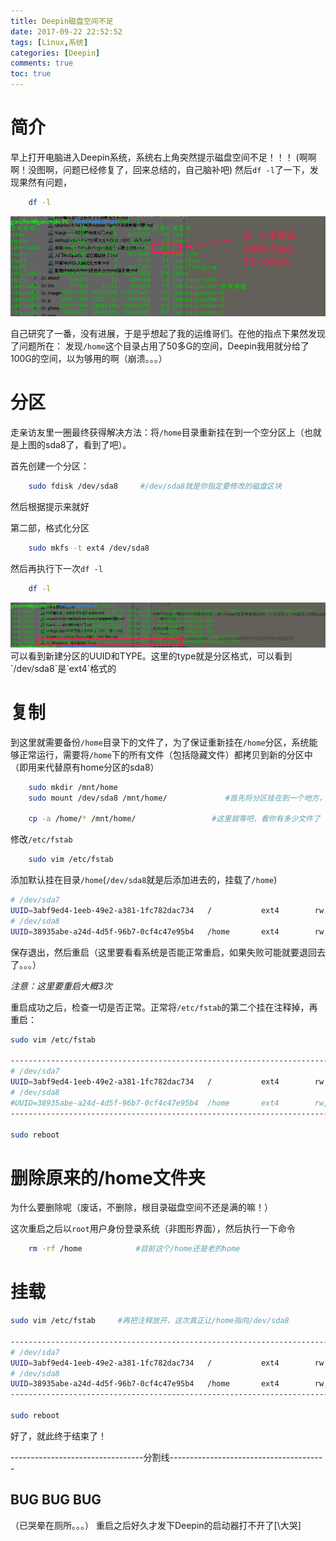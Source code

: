 ```yaml
---
title: Deepin磁盘空间不足
date: 2017-09-22 22:52:52
tags: [Linux,系统]
categories: [Deepin]
comments: true
toc: true
---
```

# 简介
早上打开电脑进入Deepin系统，系统右上角突然提示磁盘空间不足！！！ (啊啊啊！没图啊，问题已经修复了，回来总结的，自己脑补吧)
然后`df -l`了一下，发现果然有问题，
```bash
    df -l
```
<img src="/images/deepin/df-l.png">

自己研究了一番，没有进展，于是乎想起了我的运维哥们。在他的指点下果然发现了问题所在：
发现`/home`这个目录占用了50多G的空间，Deepin我用就分给了100G的空间，以为够用的啊（崩溃。。。）
# 分区
走亲访友里一圈最终获得解决方法：将`/home`目录重新挂在到一个空分区上（也就是上图的sda8了，看到了吧）。

首先创建一个分区：
```bash
    sudo fdisk /dev/sda8     #/dev/sda8就是你指定要修改的磁盘区块
```
然后根据提示来就好

第二部，格式化分区
```bash
    sudo mkfs -t ext4 /dev/sda8
```
然后再执行下一次`df -l`
```bash
    df -l
```
<img src="/images/deepin/blkid.png">
可以看到新建分区的UUID和TYPE。这里的type就是分区格式，可以看到`/dev/sda8`是`ext4`格式的

# 复制
到这里就需要备份`/home`目录下的文件了，为了保证重新挂在`/home`分区，系统能够正常运行，需要将`/home`下的所有文件（包括隐藏文件）都拷贝到新的分区中（即用来代替原有home分区的sda8）

```bash
    sudo mkdir /mnt/home
    sudo mount /dev/sda8 /mnt/home/             #首先将分区挂在到一个地方，方便复制文件

    cp -a /home/* /mnt/home/                 #这里就等吧，看你有多少文件了
```
修改`/etc/fstab`
```bash
    sudo vim /etc/fstab
```
添加默认挂在目录`/home`(`/dev/sda8`就是后添加进去的，挂载了`/home`)
```bash
# /dev/sda7
UUID=3abf9ed4-1eeb-49e2-a381-1fc782dac734	/         	ext4      	rw,relatime,data=ordered	0 1
# /dev/sda8
UUID=38935abe-a24d-4d5f-96b7-0cf4c47e95b4	/home		ext4		rw,relatime,data=ordered	0 1

```
保存退出，然后重启（这里要看看系统是否能正常重启，如果失败可能就要退回去了。。。）

*注意：这里要重启大概3次*

重启成功之后，检查一切是否正常。正常将`/etc/fstab`的第二个挂在注释掉，再重启：
```bash
sudo vim /etc/fstab

-------------------------------------------------------------------------------
# /dev/sda7
UUID=3abf9ed4-1eeb-49e2-a381-1fc782dac734	/         	ext4      	rw,relatime,data=ordered	0 1
# /dev/sda8
#UUID=38935abe-a24d-4d5f-96b7-0cf4c47e95b4	/home		ext4		rw,relatime,data=ordered	0 1
-------------------------------------------------------------------------------

sudo reboot
```

# 删除原来的/home文件夹
为什么要删除呢（废话，不删除，根目录磁盘空间不还是满的嘛！）

这次重启之后以`root`用户身份登录系统（非图形界面），然后执行一下命令
```bash
    rm -rf /home            #目前这个/home还是老的home
```

# 挂载
```bash
sudo vim /etc/fstab     #再把注释放开，这次真正让/home指向/dev/sda8

-------------------------------------------------------------------------------
# /dev/sda7
UUID=3abf9ed4-1eeb-49e2-a381-1fc782dac734	/         	ext4      	rw,relatime,data=ordered	0 1
# /dev/sda8
UUID=38935abe-a24d-4d5f-96b7-0cf4c47e95b4	/home		ext4		rw,relatime,data=ordered	0 1
-------------------------------------------------------------------------------

sudo reboot
```
好了，就此终于结束了！


---------------------------------分割线---------------------------------------
## BUG BUG BUG
（已哭晕在厕所。。。）
重启之后好久才发下Deepin的启动器打不开了[\大哭]



